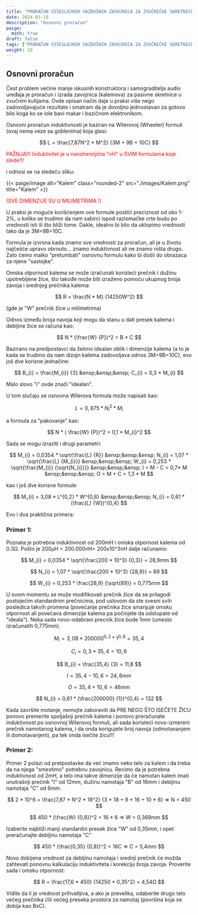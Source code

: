 ```yaml
---
title: "PRORAČUN VIŠESLOJNIH VAZDUŠNIH ZAVOJNICA ZA ZVUČNIČKE SKRETNICE"
date: 2024-03-18
description: "Osnovni proračun"
paige:
  math: true
draft: false
tags: ["PRORAČUN VIŠESLOJNIH VAZDUŠNIH ZAVOJNICA ZA ZVUČNIČKE SKRETNICE"]
weight: 10
---
```

## Osnovni proračun

Čest problem većine manje iskusnih konstruktora i samograditelja audio uređaja je proračun i izrada zavojnica (kalemova) za pasivne skretnice u zvučnim kutijama. Ovde opisan način daje u praksi više nego zadovoljavajuće rezultate i smatram da je dovoljno jednostavan za gotovo bilo koga ko se iole bavi makar i bazičnom elektronikom.

Osnovni proračun induktivnosti je baziran na Wilerovoj (Wheeler) formuli (ovaj nema veze sa goblenima) koja glasi:

$$
 L = \frac{7,87N^2 * M^2} {3M + 9B + 10C}
$$

<p class="text-center" style="color: red;">PAŽNJA!!! Induktivitet je u nanohenrijima "nH" u SVIM formulama koje slede!!!</p>

i odnosi se na sledeću sliku:

<p>{{< paige/image alt="Kalem" class="rounded-2" src="./images/Kalem.png" title="Kalem" >}}</p>

<p class="text-center" style="color: red;">(SVE DIMENZIJE SU U MILIMETRIMA !)</p>

U praksi je moguće korišćenjem ove formule postići preciznost od oko 1-2%, u koliko se trudimo da nam sabirci ispod razlomačke crte budu po vrednosti isti ili što bliži tome. Dakle, idealno bi bilo da uklopimo vrednosti tako da je 3M=9B=10C.

Formula je izvrsna kada znamo sve vrednosti za proračun, ali je u životu najčešće upravo obrnuto... znamo induktivnost ali ne znamo ništa drugo. Zato ćemo malko "pretumbati" osnovnu formulu kako bi došli do obrazaca za njene "sastojke".

Omska otpornost kalema se može izračunati koristeći prečnik i dužinu upotrebljene žice, što takođe može biti izraženo pomoću ukupnog broja zavoja i srednjeg prečnika kalema:

$$
  R = \frac{N * M} {14250W^2}
$$

<p class="text-center">(gde je "W" prečnik žice u milimetrima)</p>

<p class="text-center">Odnos između broja navoja koji mogu da stanu u dati presek kalema i debljine žice se računa kao:</p>

$$
 N * (\frac{W} {P})^2 = B * C
$$

<p class="text-center">Bazirano na predpostavci da želimo idealan oblik i dimenzije kalema (a to je kada se trudimo da nam dizajn kalema zadovoljava odnos 3M=9B=10C), evo još dve korisne jednačine:</p>

$$
 B_{i} = \frac{M_{i}} {3}   &ensp;&ensp;&ensp;   C_{i} = 0,3 * M_{i}
$$

<p class="text-center">Malo slovo "i" ovde znači "idealan".</p>

<p class="text-center">U tom slučaju se osnovna Wilerova formula može napisati kao:</p>

$$
 L = 0,875 * N_{i}^2 * M_{i}
$$

<p class="text-center">a formula za "pakovanje" kao:</p>

$$
 N * ( \frac{W} {P})^2 = 0,1 * M_{i}^2
$$

<p class="text-center">Sada se mogu izraziti i drugi parametri:</p>

$$
 M_{i} = 0,0354 * \sqrt{\frac{L} {R}}   &ensp;&ensp;&ensp;   N_{i} = 1,07 * \sqrt{\frac{L} {M_{i}}}   &ensp;&ensp;&ensp;   W_{i} = 0,253 * \sqrt{\frac{M_{i}} {\sqrt{N_{i}}}}   &ensp;&ensp;&ensp;   I = M - C = 0,7* M   &ensp;&ensp;&ensp;   O =  M + C  = 1,3 * M
$$

<p class="text-center">kao i još dve korisne formule:</p>

$$
 M_{i} = 3,08 * L^{0,2} * W^{0,8}   &ensp;&ensp;&ensp;   N_{i} = 0,61 * (\frac{L} {W})^{0,4}
$$

<p class="text-center">Evo i dva praktična primera:</p>

### Primer 1:
Poznata je potrebna induktivnost od 200mH i omska otpornost kalema od 0.3Ω.
Pošto je 200µH = 200.000nH= 200x10^3nH dalje računamo:

$$
 M_{i} = 0,0354 * \sqrt{\frac{200 * 10^3} {0,3}} = 28,9mm
$$

$$
 N_{i} = 1,07 * \sqrt{\frac{200 * 10^3} {28,9}} = 89
$$

$$
 W_{i} = 0,253 * \frac{28,9} {\sqrt{89}} = 0,775mm
$$

<p class="text-center">U ovom momentu se može modifikovati prečnik žice da se prilagodi postojećim standardnim prečnicima, pod uslovom da ste svesni svih posledica takvih promena (povećanje prečnika žice smanjuje omsku otpornost ali povećava dimenzije kalema pa počinjete da odstupate od "ideala"). Neka sada novo-odabrani precnik žice bude 1mm (umesto izračunatih 0,775mm).</p>

$$
 M_{i} = 3,08 * 200000^{0,2} * 1^{0,8} = 35,4 
$$

$$
 C_{i} = 0,3 * 35,4 = 10,6
$$

$$
 B_{i} = \frac{35,4} {3} = 11,8
$$

$$
 I = 35,4 - 10,6 = 24,8mm
$$

$$
 O = 35,4 + 10,6 = 46mm
$$

$$
 N_{i} = 0,61 * (\frac{200000} {1})^{0,4} = 132
$$

Kada završite motanje, nemojte zaboraviti da PRE NEGO ŠTO ISEČETE ŽICU ponovo premerite spoljašnji prečnik kalema i ponovo preračunate induktivnost po osnovnoj Wilerovoj formuli, ali sada koristeći novo-izmereni prečnik namotanog kalema, i da onda korigujete broj navoja (odmotavanjem ili domotavanjem), pa tek onda isečite žicu!!!

### Primer 2:
Primer 2 polazi od pretpostavke da već imamo neko telo za kalem i da treba da na njega "smestimo" potrebnu zavojnicu. Recimo da je potrebna induktivnost od 2mH, a telo ima takve dimenzije da će namotan kalem imati unutrašnji prečnik "I" od 12mm, dužinu namotaja "B" od 16mm i debljinu namotaja "C" od 6mm.

$$
 2 * 10^6 = \frac{7,87 * N^2 * 18^2} {3 * 18 + 9 * 16 + 10 * 6} => N = 450
$$

$$
 450 * (\frac{W} {0,8})^2 = 16 * 6 => W = 0,369mm
$$

<p class="text-center">Izaberite najbliži manji standardni presek žice "W" od 0,35mm, i opet preračunajte debljinu namotaja "C"</p>

$$
 450 * (\frac{0,35} {0,8})^2 = 16C => C = 5,4mm
$$

<p class="text-center">Novo dobijena vrednost za debljinu namotaja i srednji prečnik će možda zahtevati ponovnu kalkulaciju induktiviteta i korekciju broja zavoja. Proverite sada i omsku otpornost:
</p>

$$
 R = \frac{17,6 * 450} {14250 * 0,35^2} = 4,54Ω
$$

<p class="text-center">Vidite da li je vrednost prihvatljiva, a ako je prevelika, odaberite drugo telo većeg prečnika i/ili većeg preseka prostora za namotaj (površina koja se dobija kao BxC).</p>

